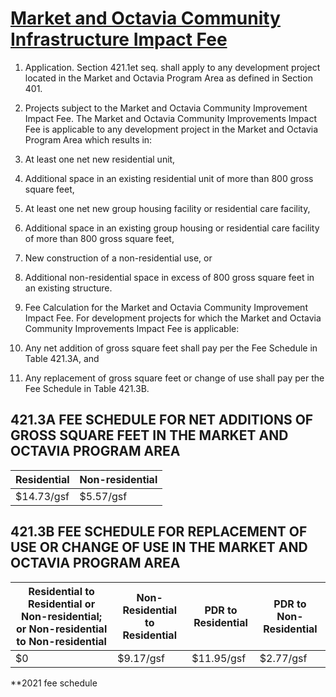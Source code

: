 # [Market and Octavia Community Infrastructure Impact Fee](http://library.amlegal.com/nxt/gateway.dll/California/planning/article4developmentimpactfeesandprojectr?f=templates$fn=default.htm$3.0$vid=amlegal:sanfrancisco_ca$anc=JD_421)

1. Application. Section 421.1et seq. shall apply to any development project located in the Market and Octavia Program Area as defined in Section 401.

2. Projects subject to the Market and Octavia Community Improvement Impact Fee. The Market and Octavia Community Improvements Impact Fee is applicable to any development project in the Market and Octavia Program Area which results in:

  1. At least one net new residential unit,
  2. Additional space in an existing residential unit of more than 800 gross square feet,
  3. At least one net new group housing facility or residential care facility,
  4. Additional space in an existing group housing or residential care facility of more than 800 gross square feet,
  5. New construction of a non-residential use, or
  6. Additional non-residential space in excess of 800 gross square feet in an existing structure.

1. Fee Calculation for the Market and Octavia Community Improvement Impact Fee. For development projects for which the Market and Octavia Community Improvements Impact Fee is applicable:

  1. Any net addition of gross square feet shall pay per the Fee Schedule in Table 421.3A, and
  2. Any replacement of gross square feet or change of use shall pay per the Fee Schedule in Table 421.3B.

## 421.3A FEE SCHEDULE FOR NET ADDITIONS OF GROSS SQUARE FEET IN THE MARKET AND OCTAVIA PROGRAM AREA

Residential | Non-residential
----------- | ---------------
$14.73/gsf   | $5.57/gsf

## 421.3B FEE SCHEDULE FOR REPLACEMENT OF USE OR CHANGE OF USE IN THE MARKET AND OCTAVIA PROGRAM AREA

Residential to Residential or Non-residential; or Non-residential to Non-residential | Non-Residential to Residential | PDR to Residential | PDR to Non-Residential
------------------------------------------------------------------------------------ | ------------------------------ | ------------------ | ----------------------
$0                                                                                   | $9.17/gsf                      | $11.95/gsf          | $2.77/gsf

**2021 fee schedule
